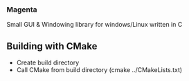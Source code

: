 ### Magenta

Small GUI & Windowing library for windows/Linux written in C

## Building with CMake

- Create build directory
- Call CMake from build directory (cmake ../CMakeLists.txt)